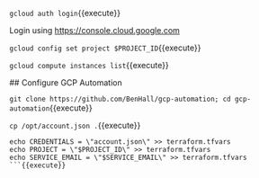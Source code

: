 `gcloud auth login`{{execute}}

Login using https://console.cloud.google.com


`gcloud config set project $PROJECT_ID`{{execute}}

`gcloud compute instances list`{{execute}}

## Configure GCP Automation

`git clone https://github.com/BenHall/gcp-automation; cd gcp-automation`{{execute}}

`cp /opt/account.json .`{{execute}}

```
echo CREDENTIALS = \"account.json\" >> terraform.tfvars
echo PROJECT = \"$PROJECT_ID\" >> terraform.tfvars
echo SERVICE_EMAIL = \"$SERVICE_EMAIL\" >> terraform.tfvars
```{{execute}}